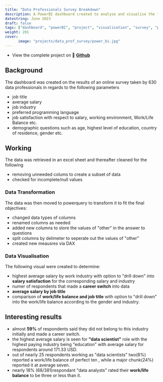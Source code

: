 ```yaml
---
title: "Data Professionals Survey Breakdown"
description: A PowerBI dashboard created to analyse and visualise the findings of an online survey taken by 630 data professionals.
datestring: June 2023
draft: false
tags: ["dashboard", "powerBI", "project", "visualisation", "survey", "power Query", "DAX", "data viz", "interactive", "drill down", "data analysis", "data transformation"]
weight: 201
cover:
      image: "projects/data_prof_survey/power_bi.jpg"
---
```


- View the complete project on 🔗 **[Github](https://github.com/vidushi101/data_professionals_survey)**

## Background

The dashboard was created on the results of an online survey taken by 630 data professionals in regards to the following parameters
- job title
- average salary
- job industry
- preferred programming language
- job satisfaction with respect to salary, working environment, Work/Life Balance etc.
- demographic questions such as age, highest level of education, country of residence, gender etc.

## Working
The data was retrieved in an excel sheet and thereafter cleaned for the following
- removing unneeded colums to create a subset of data
- checked for incomplete/null values
### Data Transformation
The data was then moved to powerquery to transform it to fit the final objectives:
- changed data types of columns
- renamed columns as needed
- added new columns to store the values of "other" in the answer to questions
- split columns by delimeter to seperate out the values of "other"
- created new meausres via DAX
### Data Visualisation
The following visual were created to determine:
-  highest average salary by work industry with option to "drill down" into **salary satisfaction** for the corresponding salary and industry
- numer of respondents that made a **career switch** into data
- **average salary by job title**
- comparison of **work/life balance and job title** with option to "drill down" into the work/life balance according to the gender and industry.
## Interesting results
- almost **59%** of respondents said they did not belong to this industry initially and made a career switch.
-  the highest average salary is seen for **"data scientist"** role with the highest paying industry being "education" with average salary for respondents around 171.33 USD.
- out of nearly 25 respondents working as "data scientists" two(8%) reported a work/life balance of perfect ten , while a major chunk(24%) reported it at average seven.
- nearly 18% (68/381)respondant "data analysts" rated their **work/life balance** to be three or less than it.